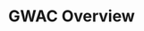 ---
title: GWAC Overview
description: This article provides an overview of GWACs, the many options for such, and how to use them.
external_url: www.gsa.gov/technology/technology-purchasing-programs/governmentwide-acquisition-contracts-gwacs
content_tags:
type: link
filters: acquisition-best-practices
---